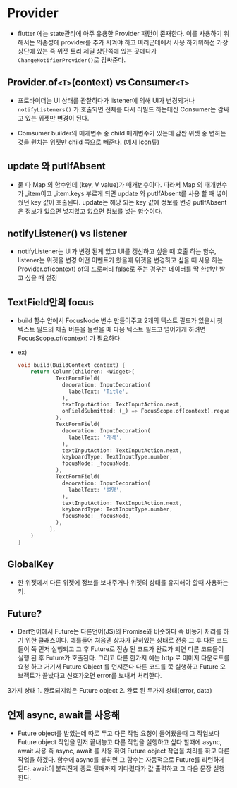 # Provider
- flutter 에는 state관리에 아주 유용한 Provider 패턴이 존재한다. 이를 사용하기 위해서는 의존성에 provider를 추가 시켜야 하고 여러군데에서 사용 하기위해선 가장 상단에 있는 즉 위젯 트리 제일 상단쪽에 있는 곳에다가 `ChangeNotifierProvider()`로 감싸준다.

## Provider.of`<T>`(context) vs Consumer`<T>`
- 프로바이더는 UI 상태를 관찰하다가 listener에 의해 UI가 변경되거나 `notifyListeners()` 가 호출되면 전체를 다시 리빌드 하는대신 Consumer는 감싸고 있는 위젯만 변경이 된다.
  
- Comsumer builder의 매개변수 중 child 매개변수가 있는데 감싼 위젯 중 변하는것을 원치는 위젯만 child 쪽으로 빼준다. (예시 Icon류)

## update 와 putIfAbsent
- 둘 다 Map 의 함수인데 (key, V value)가 매개변수이다. 따라서 Map 의 매개변수가 _item이고 _item.keys 부르게 되면 update 와 putIfAbsent를 사용 할 때 넣어줬던 key 값이 호출된다. update는 해당 되는 key 값에 정보를 변경 putIfAbsent은 정보가 있으면 넣지않고 없으면 정보를 넣는 함수이다.

## notifyListener() vs listener
- notifyListener는 UI가 변경 된게 있고 UI를 갱신하고 싶을 때 호출 하는 함수, listener는 위젯을 변경 어떤 이벤트가 왔을때 위젯을 변경하고 싶을 때 사용 하는 Provider.of(context) of의 프로퍼티 false로 주는 경우는 데이터를 딱 한번만 받고 싶을 때 설정

## TextField안의 focus
- build 함수 안에서 FocusNode 변수 만들어주고 2개의 텍스트 필드가 있을시 첫 텍스트 필드의 제출 버튼을 눌렀을 때 다음 텍스트 필드고 넘어가게 하려면 FocusScope.of(context) 가 필요하다

- ex)
  ``` Dart
  void build(BuildContext context) {
      return Column(children: <Widget>[
              TextFormField(
                decoration: InputDecoration(
                  labelText: 'Title',
                ),
                textInputAction: TextInputAction.next,
                onFieldSubmitted: (_) => FocusScope.of(context).requestFocus(_focusNode),
              ),
              TextFormField(
                decoration: InputDecoration(
                  labelText: '가격',
                ),
                textInputAction: TextInputAction.next,
                keyboardType: TextInputType.number,
                focusNode: _focusNode,
              ),
              TextFormField(
                decoration: InputDecoration(
                  labelText: '설명',
                ),
                textInputAction: TextInputAction.next,
                keyboardType: TextInputType.number,
                focusNode: _focusNode,
              ),
            ],
      )
  }
## GlobalKey
- 한 위젯에서 다른 위젯에 정보를 보내주거나 위젯의 상태를 유지해야 할때 사용하는 키.

## Future?
- Dart언어에서 Future는 다른언어(JS)의 Promise와 비슷하다 즉 비동기 처리를 하기 위한 클래스이다.
예를들어 처음엔 상자가 닫혀있는 상태로 전송 그 후 다른 코드들이 쭉 먼저 실행되고 그 후 Future로 전송 된 코드가 완료가 되면 다른 코드들이 실행 된 후 Future가 호출된다.
그리고 다른 한가지 예는 http 로  이미지 다운로드를 요청 하고 거기서 Future Object 를 던져준다 다른 코드를 쭉 실행하고 Future 오브젝트가 끝났다고 신호가오면 error를 보내서 처리한다.

3가지 상태  1. 완료되지않은 Future object  2. 완료 된 두가지 상태(error, data)

## 언제 async, await를 사용해
- Future object를 받았는데 따로 두고 다른 작업 요청이 들어왔을때  그 작업보다 Future object 작업을 먼저 끝내놓고 다른 작업을 실행하고 싶다 할때에 async, await 사용 즉 async, await 를 사용 하여 Future object 작업을 처리를 하고 다른 작업을 하겠다.
  함수에 async를 붙히면 그 함수는 자동적으로 Future를 리턴하게 된다. await이 붙혀진게 종료 될때까지 기다렸다가 값 출력하고 그 다음 문장 실행 한다.